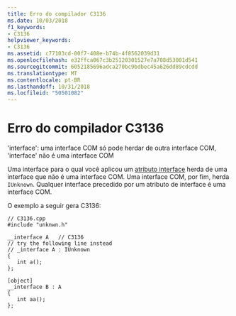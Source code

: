 ```yaml
---
title: Erro do compilador C3136
ms.date: 10/03/2018
f1_keywords:
- C3136
helpviewer_keywords:
- C3136
ms.assetid: c77103cd-00f7-408e-b74b-4f8562039d31
ms.openlocfilehash: e32ffca067c3b25120301527e7a708d53001d541
ms.sourcegitcommit: 6052185696adca270bc9bdbec45a626dd89cdcdd
ms.translationtype: MT
ms.contentlocale: pt-BR
ms.lasthandoff: 10/31/2018
ms.locfileid: "50501082"
---
```

# <a name="compiler-error-c3136"></a>Erro do compilador C3136

'interface': uma interface COM só pode herdar de outra interface COM, 'interface' não é uma interface COM

Uma interface para o qual você aplicou um [atributo interface](../../windows/attributes/interface-attributes.md) herda de uma interface que não é uma interface COM. Uma interface COM, por fim, herda `IUnknown`. Qualquer interface precedido por um atributo de interface é uma interface COM.

O exemplo a seguir gera C3136:

```
// C3136.cpp
#include "unknwn.h"

__interface A   // C3136
// try the following line instead
// _interface A : IUnknown
{
   int a();
};

[object]
__interface B : A
{
   int aa();
};
```